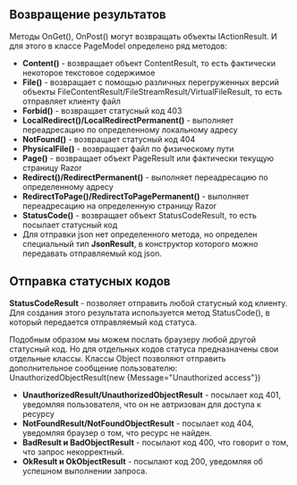 ## Возвращение результатов
Методы OnGet(), OnPost() могут возвращать объекты IActionResult. И для этого в классе PageModel определено ряд методов:
* **Content()** - возвращает объект ContentResult, то есть фактически некоторое текстовое содержимое
* **File()** - возвращает с помощью различных перегруженных версий объекты FileContentResult/FileStreamResult/VirtualFileResult, то есть отправляет клиенту файл
* **Forbid()** - возвращает статусный код 403
* **LocalRedirect()/LocalRedirectPermanent()** - выполняет переадресацию по определенному локальному адресу
* **NotFound()** - возвращает статусный код 404
* **PhysicalFile()** - возвращает файл по физическому пути
* **Page()** - возвращает объект PageResult или фактически текущую страницу Razor
* **Redirect()/RedirectPermanent()** - выполняет переадресацию по определенному адресу
* **RedirectToPage()/RedirectToPagePermanent()** - выполняет переадресацию на определенную страницу Razor
* **StatusCode()** - возвращает объект StatusCodeResult, то есть посылает статусный код
* Для отправки json нет определенного метода, но определен специальный тип **JsonResult**, в конструктор которого можно передавать отправляемый код json.

## Отправка статусных кодов

**StatusCodeResult** - позволяет отправить любой статусный код клиенту. Для создания этого результата используется метод StatusCode(), в который передается отправляемый код статуса.

Подобным образом мы можем послать браузеру любой другой статусный код. Но для отдельных кодов статуса предназначены свои отдельные классы. Классы Object позволяют отправить дополнительное сообщение пользователю: UnauthorizedObjectResult(new {Message="Unauthorized access"})

* **UnauthorizedResult/UnauthorizedObjectResult** - посылает код 401, уведомляя пользователя, что он не автризован для доступа к ресурсу
* **NotFoundResult/NotFoundObjectResult** - посылает код 404, уведомляя браузер о том, что ресурс не найден.
* **BadResult и BadObjectResult** - посылают код 400, что говорит о том, что запрос некорректный.
* **OkResult и OkObjectResult** - посылают код 200, уведомляя об успешном выполнении запроса.